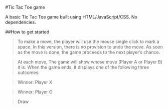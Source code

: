 #Tic Tac Toe game

A basic Tic Tac Toe game built using HTML/JavaScript/CSS. No dependencies.

##How to get started

>To make a move, the player will use the mouse single click to mark a space. In this version, there is no provision to undo the move. As soon as the move is done, the game proceeds to the next player’s chance.

>At each move, The game will show whose move (Player A or Player B) it is. When the game ends, it displays one of the following three outcomes:

>Winner: Player X

>Winner: Player O

>Draw
